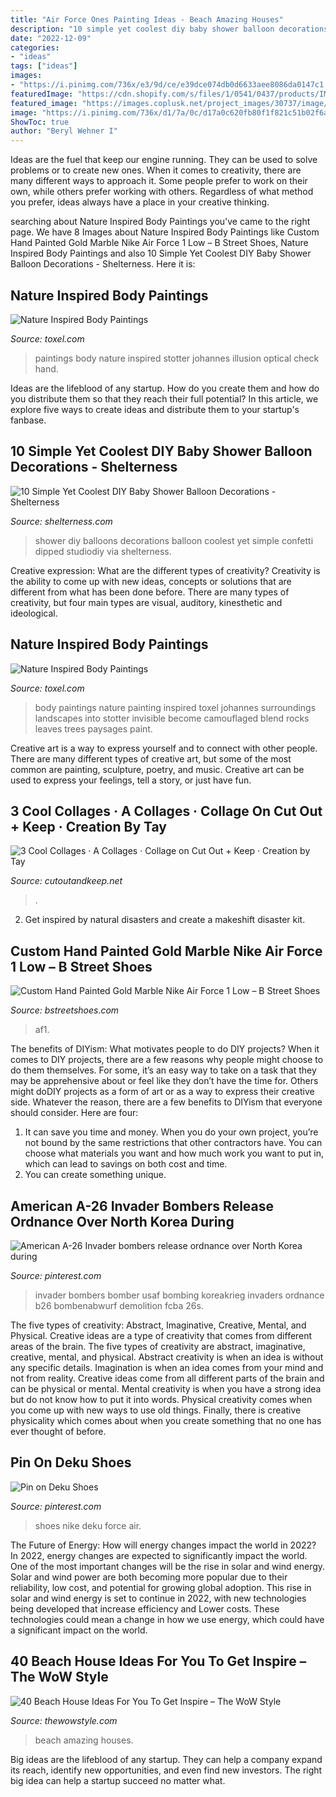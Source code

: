 ```yaml
---
title: "Air Force Ones Painting Ideas - Beach Amazing Houses"
description: "10 simple yet coolest diy baby shower balloon decorations"
date: "2022-12-09"
categories:
- "ideas"
tags: ["ideas"]
images:
- "https://i.pinimg.com/736x/e3/9d/ce/e39dce074db0d6633aee8086da0147c1.jpg"
featuredImage: "https://cdn.shopify.com/s/files/1/0541/0437/products/IMG_4573_1024x1024@2x.jpg?v=1576539675"
featured_image: "https://images.coplusk.net/project_images/30737/image/001_1250025861.jpg"
image: "https://i.pinimg.com/736x/d1/7a/0c/d17a0c620fb80f1f821c51b02f6a6149.jpg"
ShowToc: true
author: "Beryl Wehner I"
---
```



Ideas are the fuel that keep our engine running. They can be used to solve problems or to create new ones. When it comes to creativity, there are many different ways to approach it. Some people prefer to work on their own, while others prefer working with others. Regardless of what method you prefer, ideas always have a place in your creative thinking.

	

		
searching about Nature Inspired Body Paintings you've came to the right page. We have 8 Images about Nature Inspired Body Paintings like Custom Hand Painted Gold Marble Nike Air Force 1 Low – B Street Shoes, Nature Inspired Body Paintings and also 10 Simple Yet Coolest DIY Baby Shower Balloon Decorations - Shelterness. Here it is:
		
    
## Nature Inspired Body Paintings

<img loading=lazy src="http://www.toxel.com/wp-content/uploads/2013/10/naturebodypaint06.jpg" onerror="this.onerror=null;this.src='https://tse3.mm.bing.net/th?id=OIP.Ywq3__iMPPZJJO6_22bNXwHaLH&amp;pid=15.1';" alt="Nature Inspired Body Paintings">

_Source: toxel.com_

>paintings body nature inspired stotter johannes illusion optical check hand. 

	

Ideas are the lifeblood of any startup. How do you create them and how do you distribute them so that they reach their full potential? In this article, we explore five ways to create ideas and distribute them to your startup's fanbase.

    
## 10 Simple Yet Coolest DIY Baby Shower Balloon Decorations - Shelterness

<img loading=lazy src="https://i.shelterness.com/2016/05/simple-yet-coolest-diy-baby-shower-balloon-decorations-6.jpg" onerror="this.onerror=null;this.src='https://tse4.mm.bing.net/th?id=OIP.J8f9VO3TW0ExUwjVjeblJQHaLH&amp;pid=15.1';" alt="10 Simple Yet Coolest DIY Baby Shower Balloon Decorations - Shelterness">

_Source: shelterness.com_

>shower diy balloons decorations balloon coolest yet simple confetti dipped studiodiy via shelterness. 

	

Creative expression: What are the different types of creativity?
Creativity is the ability to come up with new ideas, concepts or solutions that are different from what has been done before. There are many types of creativity, but four main types are visual, auditory, kinesthetic and ideological.

    
## Nature Inspired Body Paintings

<img loading=lazy src="http://www.toxel.com/wp-content/uploads/2013/10/naturebodypaint08.jpg" onerror="this.onerror=null;this.src='https://tse3.mm.bing.net/th?id=OIP.byyOusY4CQFLIQwat8tP4gHaLh&amp;pid=15.1';" alt="Nature Inspired Body Paintings">

_Source: toxel.com_

>body paintings nature painting inspired toxel johannes surroundings landscapes into stotter invisible become camouflaged blend rocks leaves trees paysages paint. 

	

Creative art is a way to express yourself and to connect with other people. There are many different types of creative art, but some of the most common are painting, sculpture, poetry, and music. Creative art can be used to express your feelings, tell a story, or just have fun.

    
## 3 Cool Collages · A Collages · Collage On Cut Out + Keep · Creation By Tay

<img loading=lazy src="https://images.coplusk.net/project_images/30737/image/001_1250025861.jpg" onerror="this.onerror=null;this.src='https://tse2.mm.bing.net/th?id=OIP.xdg50KDjC6DFyy6_avHJxgHaJ4&amp;pid=15.1';" alt="3 Cool Collages · A Collages · Collage on Cut Out + Keep · Creation by Tay">

_Source: cutoutandkeep.net_

>. 

	

2. Get inspired by natural disasters and create a makeshift disaster kit.

    
## Custom Hand Painted Gold Marble Nike Air Force 1 Low – B Street Shoes

<img loading=lazy src="https://cdn.shopify.com/s/files/1/0541/0437/products/IMG_4573_1024x1024@2x.jpg?v=1576539675" onerror="this.onerror=null;this.src='https://tse2.mm.bing.net/th?id=OIP.SchxG3we-X076HnxT4zKZwHaHa&amp;pid=15.1';" alt="Custom Hand Painted Gold Marble Nike Air Force 1 Low – B Street Shoes">

_Source: bstreetshoes.com_

>af1. 

	

The benefits of DIYism: What motivates people to do DIY projects?
When it comes to DIY projects, there are a few reasons why people might choose to do them themselves. For some, it’s an easy way to take on a task that they may be apprehensive about or feel like they don’t have the time for. Others might doDIY projects as a form of art or as a way to express their creative side. Whatever the reason, there are a few benefits to DIYism that everyone should consider. Here are four: 
1) It can save you time and money. When you do your own project, you’re not bound by the same restrictions that other contractors have. You can choose what materials you want and how much work you want to put in, which can lead to savings on both cost and time. 
2) You can create something unique.

    
## American A-26 Invader Bombers Release Ordnance Over North Korea During

<img loading=lazy src="https://i.pinimg.com/736x/e3/9d/ce/e39dce074db0d6633aee8086da0147c1.jpg" onerror="this.onerror=null;this.src='https://tse1.mm.bing.net/th?id=OIP.mW81PJihiC7fJ_U28GK1JQHaFt&amp;pid=15.1';" alt="American A-26 Invader bombers release ordnance over North Korea during">

_Source: pinterest.com_

>invader bombers bomber usaf bombing koreakrieg invaders ordnance b26 bombenabwurf demolition fcba 26s. 

	

The five types of creativity: Abstract, Imaginative, Creative, Mental, and Physical.
Creative ideas are a type of creativity that comes from different areas of the brain. The five types of creativity are abstract, imaginative, creative, mental, and physical. Abstract creativity is when an idea is without any specific details. Imagination is when an idea comes from your mind and not from reality. Creative ideas come from all different parts of the brain and can be physical or mental. Mental creativity is when you have a strong idea but do not know how to put it into words. Physical creativity comes when you come up with new ways to use old things. Finally, there is creative physicality which comes about when you create something that no one has ever thought of before.

    
## Pin On Deku Shoes

<img loading=lazy src="https://i.pinimg.com/736x/d1/7a/0c/d17a0c620fb80f1f821c51b02f6a6149.jpg" onerror="this.onerror=null;this.src='https://tse3.mm.bing.net/th?id=OIP.dK_LTjcTc8bqFWfElBdaWAHaHa&amp;pid=15.1';" alt="Pin on Deku Shoes">

_Source: pinterest.com_

>shoes nike deku force air. 

	

The Future of Energy: How will energy changes impact the world in 2022?
In 2022, energy changes are expected to significantly impact the world. One of the most important changes will be the rise in solar and wind energy. Solar and wind power are both becoming more popular due to their reliability, low cost, and potential for growing global adoption. This rise in solar and wind energy is set to continue in 2022, with new technologies being developed that increase efficiency and Lower costs. These technologies could mean a change in how we use energy, which could have a significant impact on the world.

    
## 40 Beach House Ideas For You To Get Inspire – The WoW Style

<img loading=lazy src="http://thewowstyle.com/wp-content/uploads/2015/02/excellent-amazing-beach-houses-for-sale-on-home-design-with-amazing-beach-houses-with-lights-design.jpg" onerror="this.onerror=null;this.src='https://tse1.mm.bing.net/th?id=OIP.Q7Ln-_4JKYduqf_Vnv5bDQHaD-&amp;pid=15.1';" alt="40 Beach House Ideas For You To Get Inspire – The WoW Style">

_Source: thewowstyle.com_

>beach amazing houses. 

	

Big ideas are the lifeblood of any startup. They can help a company expand its reach, identify new opportunities, and even find new investors. The right big idea can help a startup succeed no matter what.


